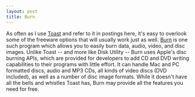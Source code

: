 ```yaml
---
layout: post
title: Burn
---
```

As often as I use [Toast](http://www.roxio.com/enu/products/toast/titanium/overview.html) and refer to it in postings here, it's easy to overlook some of the freeware options that will usually work just as well.  [Burn](http://burn-osx.sourceforge.net/) is one such program which allows you to easily burn data, audio, video, and disc images.  Unlike Toast -- and more like Disk Utility -- Burn uses Apple's disc burning APIs, which are provided for developers to add CD and DVD writing capabilities to their programs with little effort.  It can handle Mac and PC formatted discs, audio and MP3 CDs, all kinds of video discs (DVD included), as well as a number of disc image formats.  While it doesn't have all the bells and whistles Toast has, Burn may provide all the features you need for free.
